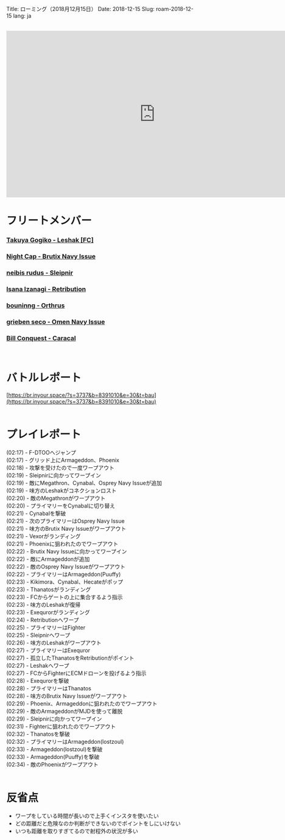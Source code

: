 Title: ローミング（2018月12月15日）
Date: 2018-12-15
Slug: roam-2018-12-15
lang: ja

<br />
<iframe width="780" height="438" src="https://www.youtube.com/embed/Ne1cGEL212w" frameborder="0" allow="accelerometer; autoplay; encrypted-media; gyroscope; picture-in-picture" allowfullscreen></iframe>

# フリートメンバー
### [Takuya Gogiko - Leshak [FC]](https://zkillboard.com/character/95235307/)
### [Night Cap - Brutix Navy Issue](https://zkillboard.com/character/94127438/)
### [neibis rudus - Sleipnir](https://zkillboard.com/character/93531438/)
### [Isana Izanagi - Retribution](https://zkillboard.com/character/93658049/)
### [bouninng - Orthrus](https://zkillboard.com/character/508340745/)
### [grieben seco - Omen Navy Issue](https://zkillboard.com/character/96069434/)
### [Bill Conquest - Caracal](https://zkillboard.com/character/2113999933/)
<br />

# バトルレポート
[https://br.inyour.space/?s=3737&b=8391010&e=30&t=bau](https://br.inyour.space/?s=3737&b=8391010&e=30&t=bau)
<br /><br />

# プレイレポート
(02:17) - F-DTOOへジャンプ  
(02:17) - グリッド上にArmageddon、Phoenix  
(02:18) - 攻撃を受けたので一度ワープアウト  
(02:19) - Sleipnirに向かってワープイン  
(02:19) - 敵にMegathron、Cynabal、Osprey Navy Issueが追加  
(02:19) - 味方のLeshakがコネクションロスト  
(02:20) - 敵のMegathronがワープアウト  
(02:20) - プライマリーをCynabalに切り替え  
(02:21) - Cynabalを撃破  
(02:21) - 次のプライマリーはOsprey Navy Issue  
(02:21) - 味方のBrutix Navy Issueがワープアウト  
(02:21) - Vexorがランディング  
(02:21) - Phoenixに狙われたのでワープアウト  
(02:22) - Brutix Navy Issueに向かってワープイン  
(02:22) - 敵にArmageddonが追加  
(02:22) - 敵のOsprey Navy Issueがワープアウト  
(02:22) - プライマリーはArmageddon(Puuffy)  
(02:23) - Kikimora、Cynabal、Hecateがポップ  
(02:23) - Thanatosがランディング  
(02:23) - FCからゲートの上に集合するよう指示  
(02:23) - 味方のLeshakが復帰  
(02:23) - Exequrorがランディング  
(02:24) - Retributionへワープ  
(02:25) - プライマリーはFighter  
(02:25) - Sleipnirへワープ  
(02:26) - 味方のLeshakがワープアウト  
(02:27) - プライマリーはExequror  
(02:27) - 孤立したThanatosをRetributionがポイント  
(02:27) - Leshakへワープ  
(02:27) - FCからFighterにECMドローンを投げるよう指示  
(02:28) - Exequrorを撃破  
(02:28) - プライマリーはThanatos  
(02:28) - 味方のBrutix Navy Issueがワープアウト  
(02:29) - Phoenix、Armageddonに狙われたのでワープアウト  
(02:29) - 敵のArmageddonがMJDを使って離脱  
(02:29) - Sleipnirに向かってワープイン  
(02:31) - Fighterに狙われたのでワープアウト  
(02:32) - Thanatosを撃破  
(02:32) - プライマリーはArmageddon(lostzoul)  
(02:33) - Armageddon(lostzoul)を撃破  
(02:33) - Armageddon(Puuffy)を撃破  
(02:34) - 敵のPhoenixがワープアウト  
<br />

# 反省点
- ワープをしている時間が長いので上手くインスタを使いたい
- どの距離だと危険なのか判断ができないのでポイントをしにいけない
- いつも距離を取りすぎてるので射程外の状況が多い
